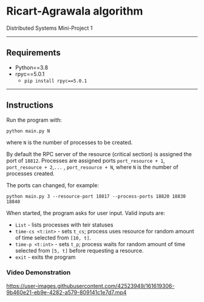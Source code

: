 # Ricart-Agrawala algorithm
Distributed Systems Mini-Project 1

---

## Requirements
* Python==3.8
* rpyc==5.0.1
  * ```pip install rpyc==5.0.1```

---

## Instructions

Run the program with:

```
python main.py N
```

where ```N``` is the number of processes to be created.

By default the RPC server of the resource (critical section) is assigned the port of ```18812```. 
Processes are assigned ports ```port_resource + 1```, ```port_resource + 2```,```...``` , ```port_resource + N```,
where ```N``` is the number of processes created.

The ports can changed, for example:
```
python main.py 3 --resource-port 18817 --process-ports 18820 18830 18840
```

When started, the program asks for user input. Valid inputs are:
* ```List``` - lists processes with teir statuses
* ```time-cs <t:int>``` - sets ```t_cs```; process uses resource for random amount of time selected from ```[10, t]```.
* ```time-p <t:int>``` - sets ```t_p```; process waits for random amount of time selected from ```[5, t]``` before requesting a resource.
* ```exit``` - exits the program

### Video Demonstration


https://user-images.githubusercontent.com/42523949/161619306-9b460e21-eb9e-4282-a579-809141c1e7d7.mp4



